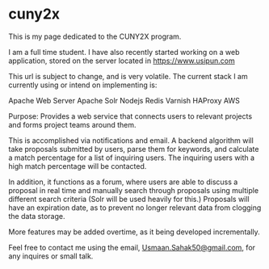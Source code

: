# cuny2x

This is my page dedicated to the CUNY2X program.

I am a full time student. I have also recently started working on a web application, stored on the server located in https://www.usipun.com

This url is subject to change, and is very volatile. The current stack I am currently using or intend on implementing is:

Apache Web Server
Apache Solr
Nodejs
Redis
Varnish
HAProxy
AWS

Purpose: 
Provides a web service that connects users to relevant projects and forms project teams around them.

 This is accomplished via notifications and email. A backend algorithm will take proposals submitted by users, parse them for keywords, and calculate a match percentage for a list of inquiring users. The inquiring users with a high match percentage will be contacted.
 
In addition, it functions as a forum, where users are able to discuss a proposal in real time and manually search through proposals using multiple different search criteria (Solr will be used heavily for this.) Proposals will have an expiration date, as to prevent no longer relevant data from clogging the data storage. 

More features may be added overtime, as it being developed incrementally.




Feel free to contact me using the email, Usmaan.Sahak50@gmail.com, for any inquires or small talk.
